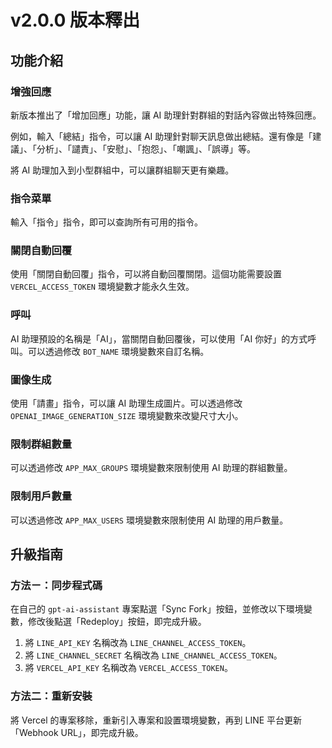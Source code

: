 # v2.0.0 版本釋出

## 功能介紹

### 增強回應

新版本推出了「增加回應」功能，讓 AI 助理針對群組的對話內容做出特殊回應。

例如，輸入「總結」指令，可以讓 AI 助理針對聊天訊息做出總結。還有像是「建議」、「分析」、「譴責」、「安慰」、「抱怨」、「嘲諷」、「誤導」等。

將 AI 助理加入到小型群組中，可以讓群組聊天更有樂趣。

### 指令菜單

輸入「指令」指令，即可以查詢所有可用的指令。

### 關閉自動回覆

使用「關閉自動回覆」指令，可以將自動回覆關閉。這個功能需要設置 `VERCEL_ACCESS_TOKEN` 環境變數才能永久生效。

### 呼叫

AI 助理預設的名稱是「AI」，當關閉自動回覆後，可以使用「AI 你好」的方式呼叫。可以透過修改 `BOT_NAME` 環境變數來自訂名稱。

### 圖像生成

使用「請畫」指令，可以讓 AI 助理生成圖片。可以透過修改 `OPENAI_IMAGE_GENERATION_SIZE` 環境變數來改變尺寸大小。

### 限制群組數量

可以透過修改 `APP_MAX_GROUPS` 環境變數來限制使用 AI 助理的群組數量。

### 限制用戶數量

可以透過修改 `APP_MAX_USERS` 環境變數來限制使用 AI 助理的用戶數量。

## 升級指南

### 方法ㄧ：同步程式碼

在自己的 `gpt-ai-assistant` 專案點選「Sync Fork」按鈕，並修改以下環境變數，修改後點選「Redeploy」按鈕，即完成升級。

1. 將 `LINE_API_KEY` 名稱改為 `LINE_CHANNEL_ACCESS_TOKEN`。
2. 將 `LINE_CHANNEL_SECRET` 名稱改為 `LINE_CHANNEL_ACCESS_TOKEN`。
3. 將 `VERCEL_API_KEY` 名稱改為 `VERCEL_ACCESS_TOKEN`。

### 方法二：重新安裝

將 Vercel 的專案移除，重新引入專案和設置環境變數，再到 LINE 平台更新「Webhook URL」，即完成升級。
